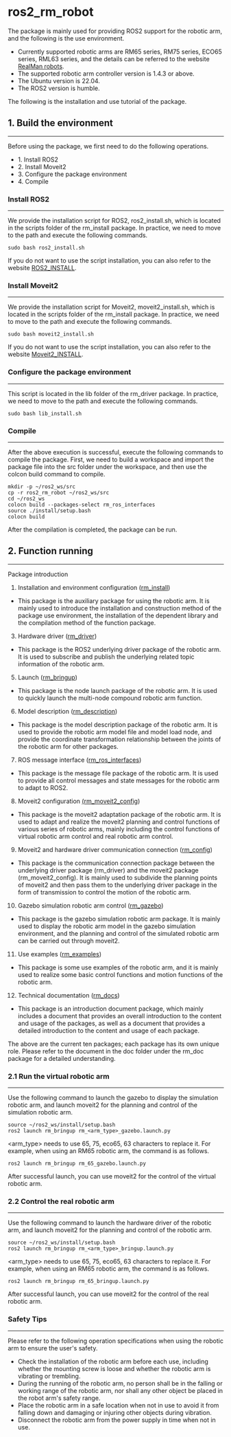 # ros2_rm_robot

The package is mainly used for providing ROS2 support for the robotic arm, and the following is the use environment.

* Currently supported robotic arms are RM65 series, RM75 series, ECO65 series, RML63 series, and the details can be referred to the website [RealMan robots](http://www.realman-robotics.com/).
* The supported robotic arm controller version is 1.4.3 or above.
* The Ubuntu version is 22.04.
* The ROS2 version is humble.

The following is the installation and use tutorial of the package.

## 1\. Build the environment

---

Before using the package, we first need to do the following operations.

* 1\. Install ROS2
* 2\. Install Moveit2
* 3\. Configure the package environment
* 4\. Compile

### Install ROS2

----

We provide the installation script for ROS2, ros2_install.sh, which is located in the scripts folder of the rm_install package. In practice, we need to move to the path and execute the following commands.

```
sudo bash ros2_install.sh
```

If you do not want to use the script installation, you can also refer to the website [ROS2_INSTALL](https://docs.ros.org/en/humble/Installation/Ubuntu-Install-Debians.html).

### Install Moveit2

----

We provide the installation script for Moveit2, moveit2_install.sh, which is located in the scripts folder of the rm_install package. In practice, we need to move to the path and execute the following commands.

```
sudo bash moveit2_install.sh
```

If you do not want to use the script installation, you can also refer to the website [Moveit2_INSTALL](https://moveit.ros.org/install-moveit2/binary/).

### Configure the package environment

----

This script is located in the lib folder of the rm_driver package. In practice, we need to move to the path and execute the following commands.

```
sudo bash lib_install.sh
```

### Compile

----

After the above execution is successful, execute the following commands to compile the package. First, we need to build a workspace and import the package file into the src folder under the workspace, and then use the colcon build command to compile.

```
mkdir -p ~/ros2_ws/src
cp -r ros2_rm_robot ~/ros2_ws/src
cd ~/ros2_ws
colocn build --packages-select rm_ros_interfaces
source ./install/setup.bash
colocn build
```

After the compilation is completed, the package can be run.

## 2\. Function running

---

Package introduction

1. Installation and environment configuration ([rm_install](https://github.com/RealManRobot/ros2_rm_robot/tree/main/rm_install))

* This package is the auxiliary package for using the robotic arm. It is mainly used to introduce the installation and construction method of the package use environment, the installation of the dependent library and the compilation method of the function package.

3. Hardware driver ([rm_driver](https://github.com/RealManRobot/ros2_rm_robot/tree/main/rm_driver))

* This package is the ROS2 underlying driver package of the robotic arm. It is used to subscribe and publish the underlying related topic information of the robotic arm.

5. Launch ([rm_bringup](https://github.com/RealManRobot/ros2_rm_robot/tree/main/rm_bringup))

* This package is the node launch package of the robotic arm. It is used to quickly launch the multi-node compound robotic arm function.

6. Model description ([rm_description](https://github.com/RealManRobot/ros2_rm_robot/tree/main/rm_description))

* This package is the model description package of the robotic arm. It is used to provide the robotic arm model file and model load node, and provide the coordinate transformation relationship between the joints of the robotic arm for other packages.

7. ROS message interface ([rm_ros_interfaces](https://github.com/RealManRobot/ros2_rm_robot/tree/main/rm_ros_interfaces))

* This package is the message file package of the robotic arm. It is used to provide all control messages and state messages for the robotic arm to adapt to ROS2.

8. Moveit2 configuration [(rm_moveit2_config](https://github.com/RealManRobot/ros2_rm_robot/tree/main/rm_moveit2_config))

* This package is the moveit2 adaptation package of the robotic arm. It is used to adapt and realize the moveit2 planning and control functions of various series of robotic arms, mainly including the control functions of virtual robotic arm control and real robotic arm control.

9. Moveit2 and hardware driver communication connection ([rm_config](https://github.com/RealManRobot/ros2_rm_robot/tree/main/rm_control))

* This package is the communication connection package between the underlying driver package (rm_driver) and the moveit2 package (rm_moveit2_config). It is mainly used to subdivide the planning points of moveit2 and then pass them to the underlying driver package in the form of transmission to control the motion of the robotic arm.

10. Gazebo simulation robotic arm control ([rm_gazebo](https://github.com/RealManRobot/ros2_rm_robot/tree/main/rm_gazebo))

* This package is the gazebo simulation robotic arm package. It is mainly used to display the robotic arm model in the gazebo simulation environment, and the planning and control of the simulated robotic arm can be carried out through moveit2.

11. Use examples ([rm_examples](https://github.com/RealManRobot/ros2_rm_robot/tree/main/rm_example))

* This package is some use examples of the robotic arm, and it is mainly used to realize some basic control functions and motion functions of the robotic arm.

12. Technical documentation ([rm_docs](https://github.com/RealManRobot/ros2_rm_robot/tree/main/rm_doc))

* This package is an introduction document package, which mainly includes a document that provides an overall introduction to the content and usage of the packages, as well as a document that provides a detailed introduction to the content and usage of each package.

The above are the current ten packages; each package has its own unique role. Please refer to the document in the doc folder under the rm_doc package for a detailed understanding.

### 2.1 Run the virtual robotic arm

----

Use the following command to launch the gazebo to display the simulation robotic arm, and launch moveit2 for the planning and control of the simulation robotic arm.

```
source ~/ros2_ws/install/setup.bash
ros2 launch rm_bringup rm_<arm_type>_gazebo.launch.py
```

\<arm_type> needs to use 65, 75, eco65, 63 characters to replace it. For example, when using an RM65 robotic arm, the command is as follows.

```
ros2 launch rm_bringup rm_65_gazebo.launch.py
```

After successful launch, you can use moveit2 for the control of the virtual robotic arm.

### 2.2 Control the real robotic arm

----

Use the following command to launch the hardware driver of the robotic arm, and launch moveit2 for the planning and control of the robotic arm.

```
source ~/ros2_ws/install/setup.bash
ros2 launch rm_bringup rm_<arm_type>_bringup.launch.py
```

\<arm_type> needs to use 65, 75, eco65, 63 characters to replace it. For example, when using an RM65 robotic arm, the command is as follows.

```
ros2 launch rm_bringup rm_65_bringup.launch.py
```

After successful launch, you can use moveit2 for the control of the real robotic arm.

### Safety Tips

----

Please refer to the following operation specifications when using the robotic arm to ensure the user's safety.

* Check the installation of the robotic arm before each use, including whether the mounting screw is loose and whether the robotic arm is vibrating or trembling.
* During the running of the robotic arm, no person shall be in the falling or working range of the robotic arm, nor shall any other object be placed in the robot arm's safety range.
* Place the robotic arm in a safe location when not in use to avoid it from falling down and damaging or injuring other objects during vibration.
* Disconnect the robotic arm from the power supply in time when not in use.
